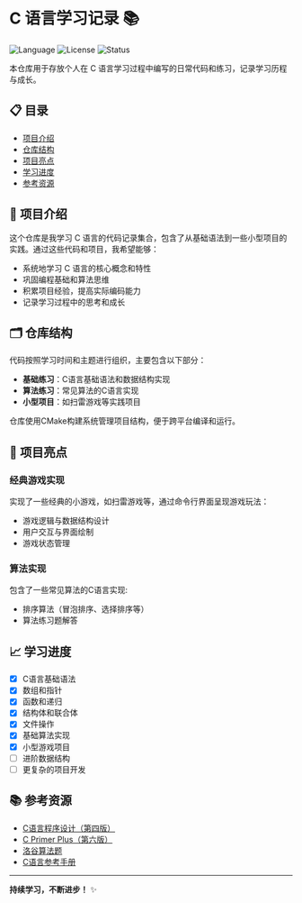 # C 语言学习记录 📚

![Language](https://img.shields.io/badge/Language-C-blue)
![License](https://img.shields.io/badge/License-MIT-green)
![Status](https://img.shields.io/badge/Status-In_Progress-yellow)

本仓库用于存放个人在 C 语言学习过程中编写的日常代码和练习，记录学习历程与成长。

## 📋 目录

- [项目介绍](#项目介绍)
- [仓库结构](#仓库结构)
- [项目亮点](#项目亮点)
- [学习进度](#学习进度)
- [参考资源](#参考资源)

## 📖 项目介绍

这个仓库是我学习 C 语言的代码记录集合，包含了从基础语法到一些小型项目的实践。通过这些代码和项目，我希望能够：

- 系统地学习 C 语言的核心概念和特性
- 巩固编程基础和算法思维
- 积累项目经验，提高实际编码能力
- 记录学习过程中的思考和成长

## 🗂️ 仓库结构

代码按照学习时间和主题进行组织，主要包含以下部分：

- **基础练习**：C语言基础语法和数据结构实现
- **算法练习**：常见算法的C语言实现
- **小型项目**：如扫雷游戏等实践项目

仓库使用CMake构建系统管理项目结构，便于跨平台编译和运行。

## 🌟 项目亮点

### 经典游戏实现

实现了一些经典的小游戏，如扫雷游戏等，通过命令行界面呈现游戏玩法：

- 游戏逻辑与数据结构设计
- 用户交互与界面绘制
- 游戏状态管理

### 算法实现

包含了一些常见算法的C语言实现:

- 排序算法（冒泡排序、选择排序等）
- 算法练习题解答

## 📈 学习进度

- [x] C语言基础语法
- [x] 数组和指针
- [x] 函数和递归
- [x] 结构体和联合体
- [x] 文件操作
- [x] 基础算法实现
- [x] 小型游戏项目
- [ ] 进阶数据结构
- [ ] 更复杂的项目开发

## 📚 参考资源

- [C语言程序设计（第四版）](https://book.douban.com/subject/4279678/)
- [C Primer Plus（第六版）](https://book.douban.com/subject/26792521/)
- [洛谷算法题](https://www.luogu.com.cn/)
- [C语言参考手册](https://devdocs.io/c/)

---

**持续学习，不断进步！** ✨